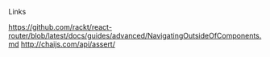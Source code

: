 Links

https://github.com/rackt/react-router/blob/latest/docs/guides/advanced/NavigatingOutsideOfComponents.md
http://chaijs.com/api/assert/
